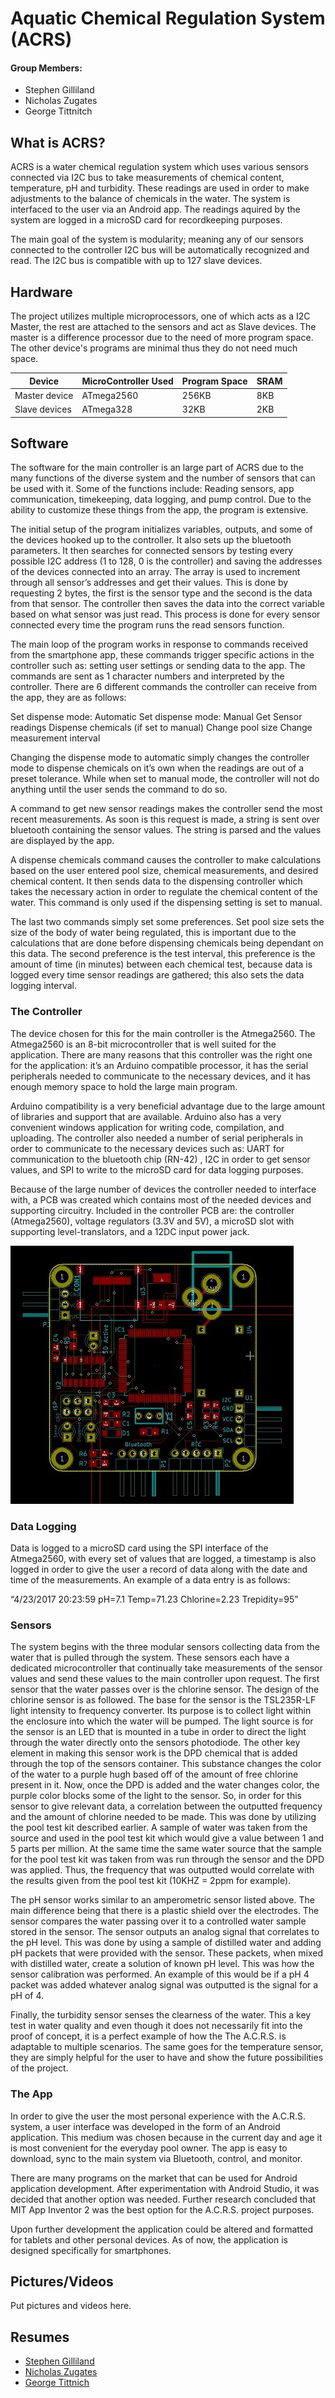 # Aquatic Chemical Regulation System (ACRS)

#### Group Members:
- Stephen Gilliland
- Nicholas Zugates
- George Tittnitch

## What is ACRS?
ACRS is a water chemical regulation system which uses various sensors connected via I2C bus to take measurements of chemical content, temperature, pH and turbidity. These readings are used in order to make adjustments to the balance of chemicals in the water. The system is interfaced to the user via an Android app. The readings aquired by the system are logged in a microSD card for recordkeeping purposes.

The main goal of the system is modularity; meaning any of our sensors connected to the controller I2C bus will be automatically recognized and read. The I2C bus is compatible with up to 127 slave devices.


## Hardware

The project utilizes multiple microprocessors, one of which acts as a I2C Master, the rest are attached to the sensors and act as Slave devices. The master is a difference processor due to the need of more program space. The other device's programs are minimal thus they do not need much space.

Device | MicroController Used | Program Space | SRAM
------------ | ------------- | ------- | ----- 
Master device | ATmega2560 | 256KB | 8KB
Slave devices | ATmega328 | 32KB | 2KB

## Software
The software for the main controller is an large part of ACRS due to the many functions of the diverse system and the number of sensors that can be used with it.  Some of the functions include: Reading sensors, app communication, timekeeping, data logging, and pump control. Due to the ability to customize these things from the app, the program is extensive.

The initial setup of the program initializes variables, outputs, and some of the devices hooked up to the controller. It also sets up the bluetooth parameters. It then searches for connected sensors by testing every possible I2C address (1 to 128, 0 is the controller) and saving the addresses of the devices connected into an array. The array is used to increment through all sensor’s addresses and get their values. This is done by requesting 2 bytes, the first is the sensor type and the second is the data from that sensor. The controller then saves the data into the correct variable based on what sensor was just read. This process is done for every sensor connected every time the program runs the read sensors function. 

The main loop of the program works in response to commands received from the smartphone app, these commands trigger specific actions in the controller such as: setting user settings or sending data to the app. The commands are sent as 1 character numbers and interpreted by the controller. There are 6 different commands the controller can receive from the app, they are as follows:

Set dispense mode: Automatic
Set dispense mode: Manual
Get Sensor readings
Dispense chemicals (if set to manual)
Change pool size
Change measurement interval

Changing the dispense mode to automatic simply changes the controller mode to dispense chemicals on it’s own when the readings are out of a preset tolerance. While when set to manual mode, the controller will not do anything until the user sends the command to do so.

A command to get new sensor readings makes the controller send the most recent measurements. As soon is this request is made, a string is sent over bluetooth containing the sensor values. The string is parsed and the values are displayed by the app. 

A dispense chemicals command causes the controller to make calculations based on the user entered pool size, chemical measurements, and desired chemical content. It then sends data to the dispensing controller which takes the necessary action in order to regulate the chemical content of the water. This command is only used if the dispensing setting is set to manual.

The last two commands simply set some preferences. Set pool size sets the size of the body of water being regulated, this is important due to the calculations that are done before dispensing chemicals being dependant on this data. The second preference is the test interval, this preference is the amount of time (in minutes) between each chemical test, because data is logged every time sensor readings are gathered; this also sets the data logging interval.

### The Controller
The device chosen for this for the main controller is the Atmega2560. The Atmega2560 is an 8-bit microcontroller that is well suited for the application. There are many reasons that this controller was the right one for the application: it’s an Arduino compatible processor, it has the serial peripherals needed to communicate to the necessary devices, and it has enough memory space to hold the large main program. 

Arduino compatibility is a very beneficial advantage due to the large amount of libraries and support that are available. Arduino also has a very convenient windows application for writing code, compilation, and uploading. The controller also needed a number of serial peripherals in order to communicate to the necessary devices such as: UART for communication to the bluetooth chip (RN-42) , I2C in order to get sensor values, and SPI to write to the microSD card for data logging purposes.

Because of the large number of devices the controller needed to interface with, a PCB was created which contains most of the needed devices and supporting circuitry. Included in the controller PCB are: the controller (Atmega2560), voltage regulators (3.3V and 5V), a microSD slot with supporting level-translators, and a 12DC input power jack.


![image](https://github.com/stephengilliland/ACRS-Senior-Project/blob/master/Boards/SP1/BoardLayoutPIC.JPG)

### Data Logging
Data is logged to a microSD card using the SPI interface of the Atmega2560, with every set of values that are logged, a timestamp is also logged in order to give the user a record of data along with the date and time of the measurements.  An example of a data entry is as follows: 

“4/23/2017 20:23:59  pH=7.1  Temp=71.23  Chlorine=2.23  Trepidity=95”

### Sensors
The system begins with the three modular sensors collecting data from the water that is pulled through the system. These sensors each have a dedicated microcontroller that continually take measurements of the sensor values and send these values to the main controller upon request. The first sensor that the water passes over is the chlorine sensor. The design of the chlorine sensor is as followed. The base for the sensor is the TSL235R-LF light intensity to frequency converter. Its purpose is to collect light within the enclosure into which the water will be pumped. The light source is for the sensor is an LED that is mounted in a tube in order to direct the light through the water directly onto the sensors photodiode. The other key element in making this sensor work is the DPD chemical that is added through the top of the sensors container. This substance changes the color of the water to a purple hugh based off of the amount of free chlorine present in it. Now, once the DPD is added and the water changes color, the purple color blocks some of the light to the sensor. So, in order for this sensor to give relevant data, a correlation between the outputted frequency and the amount of chlorine needed to be made. This was done by utilizing the pool test kit described earlier. A sample of water was taken from the source and used in the pool test kit which would give a value between 1 and 5 parts per million. At the same time the same water source that the sample for the pool test kit was taken from was run through the sensor and the DPD was applied. Thus, the frequency that was outputted would correlate with the results given from the pool test kit (10KHZ = 2ppm for example).  
    
The pH sensor works similar to an amperometric sensor listed above. The main difference being that there is a plastic shield over the electrodes. The sensor compares the water passing over it to a controlled water sample stored in the sensor. The sensor outputs an analog signal that correlates to the pH level. This was done by using a sample of distilled water and adding pH packets  that were provided with the sensor. These packets, when mixed with distilled water, create a solution of known pH level. This was how the sensor calibration was performed. An example of this would be if a pH 4 packet was added whatever analog signal was outputted is the signal for a pH of 4. 

Finally, the turbidity sensor senses the clearness of the water. This a key test in water quality and even though it does not necessarily fit into the proof of concept, it is a perfect example of how the The A.C.R.S. is adaptable to multiple scenarios. The same goes for the temperature sensor, they are simply helpful for the user to have and show the future possibilities of the project. 

### The App
In order to give the user the most personal experience with the A.C.R.S. system, a user interface was developed in the form of an Android application.  This medium was chosen because in the current day and age it is most convenient for the everyday pool owner.  The app is easy to download, sync to the main system via Bluetooth, control, and monitor.

There are many programs on the market that can be used for Android application development. After experimentation with Android Studio, it was decided that another option was needed.  Further research concluded that MIT App Inventor 2 was the best option for the A.C.R.S. project purposes.

Upon further development the application could be altered and formatted for tablets and other personal devices.  As of now, the application is designed specifically for smartphones.

## Pictures/Videos
Put pictures and videos here.

## Resumes
- [Stephen Gilliland](./Resumes/SGilliland_Resume.pdf)
- [Nicholas Zugates](./Resumes/N_ZugatesResume.pdf)
- [George Tittnich](./Resumes/GeorgeTittnich_Resume.pdf )
